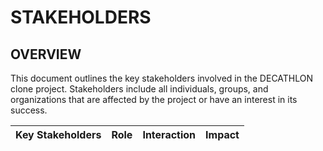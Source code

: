 # STAKEHOLDERS 
## OVERVIEW
This document outlines the key stakeholders involved in the DECATHLON clone project. Stakeholders include all individuals, groups, and organizations that are affected by the project or have an interest in its success.

| Key Stakeholders | Role | Interaction | Impact |
|---|---|---|---|
